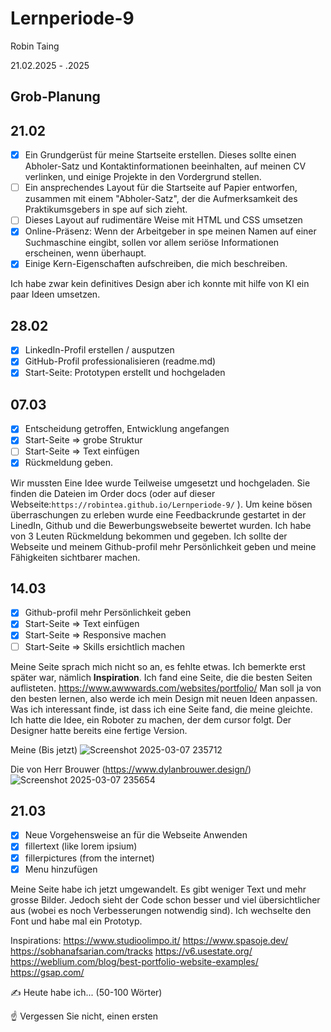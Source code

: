 # Lernperiode-9

Robin Taing

21.02.2025 - .2025

## Grob-Planung


## 21.02
- [x] Ein Grundgerüst für meine Startseite erstellen. Dieses sollte einen Abholer-Satz und Kontaktinformationen beeinhalten, auf meinen CV verlinken, und einige Projekte in den Vordergrund stellen.
- [ ] Ein ansprechendes Layout für die Startseite auf Papier entworfen, zusammen mit einem "Abholer-Satz", der die Aufmerksamkeit des Praktikumsgebers in spe auf sich zieht.
- [ ] Dieses Layout auf rudimentäre Weise mit HTML und CSS umsetzen
- [x] Online-Präsenz: Wenn der Arbeitgeber in spe meinen Namen auf einer Suchmaschine eingibt, sollen vor allem seriöse Informationen erscheinen, wenn überhaupt.
- [x] Einige Kern-Eigenschaften aufschreiben, die mich beschreiben.

Ich habe zwar kein definitives Design aber ich konnte mit hilfe von KI ein paar Ideen umsetzen.

## 28.02
- [x] LinkedIn-Profil erstellen / ausputzen
- [x] GitHub-Profil professionalisieren (readme.md)
- [x] Start-Seite: Prototypen erstellt und hochgeladen

## 07.03
- [x] Entscheidung getroffen, Entwicklung angefangen
- [x] Start-Seite => grobe Struktur
- [ ] Start-Seite => Text einfügen
- [x] Rückmeldung geben.

Wir mussten Eine Idee wurde Teilweise umgesetzt und hochgeladen. Sie finden die Dateien im Order docs (oder auf dieser Webseite:```https://robintea.github.io/Lernperiode-9/``` ). Um keine bösen überraschungen zu erleben wurde eine Feedbackrunde gestartet in der LinedIn, Github und die Bewerbungswebseite bewertet wurden. Ich habe von 3 Leuten Rückmeldung bekommen und gegeben. 
Ich sollte der Webseite und meinem Github-profil mehr Persönlichkeit geben und meine Fähigkeiten sichtbarer machen.

## 14.03
- [x] Github-profil mehr Persönlichkeit geben
- [x] Start-Seite => Text einfügen
- [x] Start-Seite => Responsive machen
- [ ] Start-Seite => Skills ersichtlich machen

Meine Seite sprach mich nicht so an, es fehlte etwas. Ich bemerkte erst später war, nämlich **Inspiration**. Ich fand eine Seite, die die besten Seiten auflisteten.
https://www.awwwards.com/websites/portfolio/
Man soll ja von den besten lernen, also werde ich mein Design mit neuen Ideen anpassen.
Was ich interessant finde, ist dass ich eine Seite fand, die meine gleichte. Ich hatte die Idee, ein Roboter zu machen, der dem cursor folgt. Der Designer hatte bereits eine fertige Version.
</br>

Meine (Bis jetzt)
![Screenshot 2025-03-07 235712](https://github.com/user-attachments/assets/f611a1c6-9d2e-4043-ba9a-fca06ef8f245)

Die von Herr Brouwer (https://www.dylanbrouwer.design/)
![Screenshot 2025-03-07 235654](https://github.com/user-attachments/assets/b96e9cd0-73d7-4f93-9c82-939393bf82c0)

## 21.03
- [x] Neue Vorgehensweise an für die Webseite Anwenden
- [x] fillertext (like lorem ipsium)
- [x] fillerpictures (from the internet)
- [x] Menu hinzufügen

Meine Seite habe ich jetzt umgewandelt. Es gibt weniger Text und mehr grosse Bilder. Jedoch sieht der Code schon besser und viel übersichtlicher aus (wobei es noch Verbesserungen notwendig sind). Ich wechselte den Font und habe mal ein Prototyp.

Inspirations:
https://www.studioolimpo.it/
https://www.spasoje.dev/
https://sobhanafsarian.com/tracks
https://v6.usestate.org/
https://weblium.com/blog/best-portfolio-website-examples/
https://gsap.com/

✍️ Heute habe ich... (50-100 Wörter)

☝️ Vergessen Sie nicht, einen ersten
